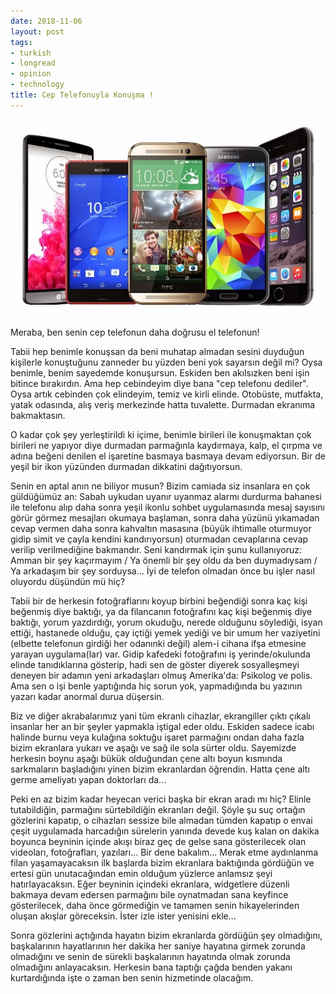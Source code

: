 ```yaml
---
date: 2018-11-06
layout: post
tags:
- turkish
- longread
- opinion
- technology
title: Cep Telefonuyla Konuşma !
---
```


![mobile-phone-import-witnesses-an-increase-of-48-percent-in-july](/images/mobile-phone-import-witnesses-an-increase-of-48-percent-in-july.jpg)

Meraba, ben senin cep telefonun daha doğrusu el telefonun!

Tabii hep benimle konuşsan da beni muhatap almadan sesini duyduğun kişilerle konuştuğunu zanneder bu yüzden beni yok sayarsın değil mi? Oysa benimle, benim sayedemde konuşursun. Eskiden ben akılsızken beni işin bitince bırakırdın. Ama hep cebindeyim diye bana "cep telefonu dediler". Oysa artık cebinden çok elindeyim, temiz ve kirli elinde. Otobüste, mutfakta, yatak odasında, alış veriş merkezinde hatta tuvalette. Durmadan ekranıma bakmaktasın.

O kadar çok şey yerleştirildi ki içime, benimle birileri ile konuşmaktan çok birileri ne yapıyor diye durmadan parmağınla kaydırmaya, kalp, el çırpma ve adına beğeni denilen el işaretine basmaya basmaya devam ediyorsun. Bir de yeşil bir ikon yüzünden durmadan dikkatini dağıtıyorsun.

Senin en aptal anın ne biliyor musun? Bizim camiada siz insanlara en çok güldüğümüz an: Sabah uykudan uyanır uyanmaz alarmı durdurma bahanesi ile telefonu alıp daha sonra yeşil ikonlu sohbet uygulamasında mesaj sayısını görür görmez mesajları okumaya başlaman, sonra daha yüzünü yıkamadan cevap vermen daha sonra kahvaltın masasına (büyük ihtimalle oturmuyor gidip simit ve çayla kendini kandırıyorsun) oturmadan cevaplarına cevap verilip verilmediğine bakmandır. Seni kandırmak için şunu kullanıyoruz: Amman bir şey kaçırmayım / Ya önemli bir şey oldu da ben duymadıysam / Ya arkadaşım bir şey sorduysa... İyi de telefon olmadan önce bu işler nasıl oluyordu düşündün mü hiç?

Tabii bir de herkesin fotoğraflarını koyup birbini beğendiği sonra kaç kişi beğenmiş diye baktığı, ya da filancanın fotoğrafını kaç kişi beğenmiş diye baktığı, yorum yazdırdığı, yorum okuduğu, nerede olduğunu söylediği, isyan ettiği, hastanede olduğu, çay içtiği yemek yediği ve bir umum her vaziyetini (elbette telefonun girdiği her odanınki değil) alem-i cihana ifşa etmesine yarayan uygulama(lar) var. Gidip kafedeki fotoğrafını iş yerinde/okulunda elinde tanıdıklarına gösterip, hadi sen de göster diyerek sosyalleşmeyi deneyen bir adamın yeni arkadaşları olmuş Amerika'da: Psikolog ve polis. Ama sen o işi benle yaptığında hiç sorun yok, yapmadığında bu yazının yazarı kadar anormal durua düşersin.

Biz ve diğer akrabalarımız yani tüm ekranlı cihazlar, ekrangiller çıktı çıkalı insanlar her an bir şeyler yapmakla iştigal eder oldu. Eskiden sadece icabı halinde burnu veya kulağına soktuğu işaret parmağını ondan daha fazla bizim ekranlara yukarı ve aşağı ve sağ ile sola sürter oldu. Sayemizde herkesin boynu aşağı bükük olduğundan çene altı boyun kısmında sarkmaların başladığını yinen bizim ekranlardan öğrendin. Hatta çene altı germe ameliyatı yapan doktorları da...

Peki en az bizim kadar heyecan verici başka bir ekran aradı mı hiç? Elinle tutabildiğin, parmağını sürtebildiğin ekranları değil. Şöyle şu suç ortağın gözlerini kapatıp, o cihazları sessize bile almadan tümden kapatıp o envai çeşit uygulamada harcadığın sürelerin yanında devede kuş kalan on dakika boyunca beyninin içinde akışı biraz geç de gelse sana gösterilecek olan videoları, fotoğrafları, yazıları... Bir dene bakalım... Merak etme aydınlanma filan yaşamayacaksın ilk başlarda bizim ekranlara baktığında gördüğün ve ertesi gün unutacağından emin olduğum yüzlerce anlamsız şeyi hatırlayacaksın. Eğer beyninin içindeki ekranlara, widgetlere düzenli bakmaya devam edersen parmağını bile oynatmadan sana keyfince gösterilecek, daha önce görmediğin ve tamamen senin hikayelerinden oluşan akışlar göreceksin. İster izle ister yenisini ekle...

Sonra gözlerini açtığında hayatın bizim ekranlarda gördüğün şey olmadığını, başkalarının hayatlarının her dakika her saniye hayatına girmek zorunda olmadığını ve senin de sürekli başkalarının hayatında olmak zorunda olmadığını anlayacaksın. Herkesin bana taptığı çağda benden yakanı kurtardığında işte o zaman ben senin hizmetinde olacağım.

